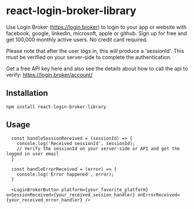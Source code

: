 # react-login-broker-library

Use Login Broker (https://login.broker) to login to your app or website with facebook, google, linkedin, microsoft, apple or github. Sign up for free and get 100,000 monthly active users. No credit card required.

Please note that after the user logs in, this will produce a 'sessionId'. This must be verified on your server-side to complete the authentication.

Get a free API key here and also see the details about how to call the api to verify:
https://login.broker/account/

## Installation

```
npm install react-login-broker-library
```

## Usage

```
  const handleSessionReceived = (sessionId) => {
    console.log('Received sessionId', sessionId);
    // Verify the sessionId on your server-side or API and get the logged in user email
  }

  const handleErrorReceived = (error) => {
    console.log('Error happened', error);
  }

  <LoginBrokerButton platform={your_favorite_platform} onSessionReceived={your_received_session_handler} onErrorReceived={your_received_error_handler} />
```